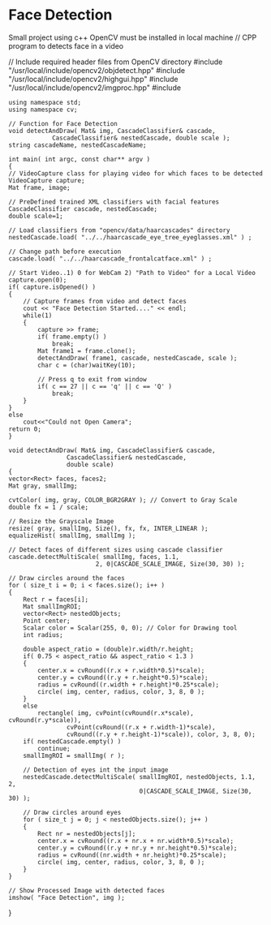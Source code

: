 # Face Detection
Small project using c++
OpenCV must be installed in local machine
// CPP program to detects face in a video 

// Include required header files from OpenCV directory 
#include "/usr/local/include/opencv2/objdetect.hpp" 
#include "/usr/local/include/opencv2/highgui.hpp" 
#include "/usr/local/include/opencv2/imgproc.hpp" 
#include <iostream> 

	using namespace std; 
	using namespace cv; 

	// Function for Face Detection 
	void detectAndDraw( Mat& img, CascadeClassifier& cascade, 
				CascadeClassifier& nestedCascade, double scale ); 
	string cascadeName, nestedCascadeName; 

	int main( int argc, const char** argv ) 
	{ 
	// VideoCapture class for playing video for which faces to be detected 
	VideoCapture capture; 
	Mat frame, image; 

	// PreDefined trained XML classifiers with facial features 
	CascadeClassifier cascade, nestedCascade; 
	double scale=1; 

	// Load classifiers from "opencv/data/haarcascades" directory 
	nestedCascade.load( "../../haarcascade_eye_tree_eyeglasses.xml" ) ; 

	// Change path before execution 
	cascade.load( "../../haarcascade_frontalcatface.xml" ) ; 

	// Start Video..1) 0 for WebCam 2) "Path to Video" for a Local Video 
	capture.open(0); 
	if( capture.isOpened() ) 
	{ 
		// Capture frames from video and detect faces 
		cout << "Face Detection Started...." << endl; 
		while(1) 
		{ 
			capture >> frame; 
			if( frame.empty() ) 
				break; 
			Mat frame1 = frame.clone(); 
			detectAndDraw( frame1, cascade, nestedCascade, scale ); 
			char c = (char)waitKey(10); 
		
			// Press q to exit from window 
			if( c == 27 || c == 'q' || c == 'Q' ) 
				break; 
		} 
	} 
	else
		cout<<"Could not Open Camera"; 
	return 0; 
	} 

	void detectAndDraw( Mat& img, CascadeClassifier& cascade, 
					CascadeClassifier& nestedCascade, 
					double scale) 
	{ 
	vector<Rect> faces, faces2; 
	Mat gray, smallImg; 

	cvtColor( img, gray, COLOR_BGR2GRAY ); // Convert to Gray Scale 
	double fx = 1 / scale; 

	// Resize the Grayscale Image 
	resize( gray, smallImg, Size(), fx, fx, INTER_LINEAR ); 
	equalizeHist( smallImg, smallImg ); 

	// Detect faces of different sizes using cascade classifier 
	cascade.detectMultiScale( smallImg, faces, 1.1, 
							2, 0|CASCADE_SCALE_IMAGE, Size(30, 30) ); 

	// Draw circles around the faces 
	for ( size_t i = 0; i < faces.size(); i++ ) 
	{ 
		Rect r = faces[i]; 
		Mat smallImgROI; 
		vector<Rect> nestedObjects; 
		Point center; 
		Scalar color = Scalar(255, 0, 0); // Color for Drawing tool 
		int radius; 

		double aspect_ratio = (double)r.width/r.height; 
		if( 0.75 < aspect_ratio && aspect_ratio < 1.3 ) 
		{ 
			center.x = cvRound((r.x + r.width*0.5)*scale); 
			center.y = cvRound((r.y + r.height*0.5)*scale); 
			radius = cvRound((r.width + r.height)*0.25*scale); 
			circle( img, center, radius, color, 3, 8, 0 ); 
		} 
		else
			rectangle( img, cvPoint(cvRound(r.x*scale), cvRound(r.y*scale)), 
					cvPoint(cvRound((r.x + r.width-1)*scale), 
					cvRound((r.y + r.height-1)*scale)), color, 3, 8, 0); 
		if( nestedCascade.empty() ) 
			continue; 
		smallImgROI = smallImg( r ); 
		
		// Detection of eyes int the input image 
		nestedCascade.detectMultiScale( smallImgROI, nestedObjects, 1.1, 2, 
										0|CASCADE_SCALE_IMAGE, Size(30, 30) ); 
		
		// Draw circles around eyes 
		for ( size_t j = 0; j < nestedObjects.size(); j++ ) 
		{ 
			Rect nr = nestedObjects[j]; 
			center.x = cvRound((r.x + nr.x + nr.width*0.5)*scale); 
			center.y = cvRound((r.y + nr.y + nr.height*0.5)*scale); 
			radius = cvRound((nr.width + nr.height)*0.25*scale); 
			circle( img, center, radius, color, 3, 8, 0 ); 
		} 
	} 

	// Show Processed Image with detected faces 
	imshow( "Face Detection", img ); 
} 


